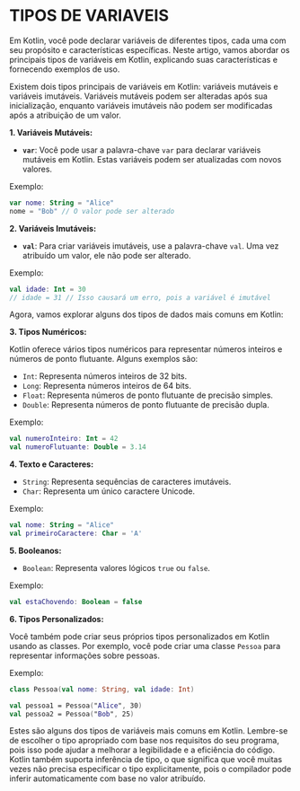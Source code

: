 # TIPOS DE VARIAVEIS
Em Kotlin, você pode declarar variáveis de diferentes tipos, cada uma com seu propósito e características específicas. Neste artigo, vamos abordar os principais tipos de variáveis em Kotlin, explicando suas características e fornecendo exemplos de uso.

Existem dois tipos principais de variáveis em Kotlin: variáveis mutáveis e variáveis imutáveis. Variáveis mutáveis podem ser alteradas após sua inicialização, enquanto variáveis imutáveis não podem ser modificadas após a atribuição de um valor.

**1. Variáveis Mutáveis:**

- **`var`**: Você pode usar a palavra-chave `var` para declarar variáveis mutáveis em Kotlin. Estas variáveis podem ser atualizadas com novos valores.

Exemplo:
```kotlin
var nome: String = "Alice"
nome = "Bob" // O valor pode ser alterado
```

**2. Variáveis Imutáveis:**

- **`val`**: Para criar variáveis imutáveis, use a palavra-chave `val`. Uma vez atribuído um valor, ele não pode ser alterado.

Exemplo:
```kotlin
val idade: Int = 30
// idade = 31 // Isso causará um erro, pois a variável é imutável
```

Agora, vamos explorar alguns dos tipos de dados mais comuns em Kotlin:

**3. Tipos Numéricos:**

Kotlin oferece vários tipos numéricos para representar números inteiros e números de ponto flutuante. Alguns exemplos são:

- `Int`: Representa números inteiros de 32 bits.
- `Long`: Representa números inteiros de 64 bits.
- `Float`: Representa números de ponto flutuante de precisão simples.
- `Double`: Representa números de ponto flutuante de precisão dupla.

Exemplo:
```kotlin
val numeroInteiro: Int = 42
val numeroFlutuante: Double = 3.14
```

**4. Texto e Caracteres:**

- `String`: Representa sequências de caracteres imutáveis.
- `Char`: Representa um único caractere Unicode.

Exemplo:
```kotlin
val nome: String = "Alice"
val primeiroCaractere: Char = 'A'
```

**5. Booleanos:**

- `Boolean`: Representa valores lógicos `true` ou `false`.

Exemplo:
```kotlin
val estaChovendo: Boolean = false
```

**6. Tipos Personalizados:**

Você também pode criar seus próprios tipos personalizados em Kotlin usando as classes. Por exemplo, você pode criar uma classe `Pessoa` para representar informações sobre pessoas.

Exemplo:
```kotlin
class Pessoa(val nome: String, val idade: Int)

val pessoa1 = Pessoa("Alice", 30)
val pessoa2 = Pessoa("Bob", 25)
```

Estes são alguns dos tipos de variáveis mais comuns em Kotlin. Lembre-se de escolher o tipo apropriado com base nos requisitos do seu programa, pois isso pode ajudar a melhorar a legibilidade e a eficiência do código. Kotlin também suporta inferência de tipo, o que significa que você muitas vezes não precisa especificar o tipo explicitamente, pois o compilador pode inferir automaticamente com base no valor atribuído.